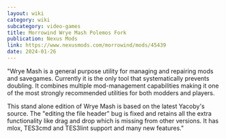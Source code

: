 ```yaml
---
layout: wiki
category: wiki
subcategory: video-games
title: Morrowind Wrye Mash Polemos Fork
publication: Nexus Mods
link: https://www.nexusmods.com/morrowind/mods/45439
date: 2024-01-26
---
```


"Wrye Mash is a general purpose utility for managing and repairing mods and savegames. Currently it is the only tool that systematically prevents doubling. It combines multiple mod-management capabilities making it one of the most strongly recommended utilities for both modders and players.

This stand alone edition of Wrye Mash is based on the latest Yacoby's source. The "editing the file header" bug is fixed  and retains all the extra functionality like drag and drop which is missing from other versions. It has mlox, TES3cmd and TES3lint support and many new features."
